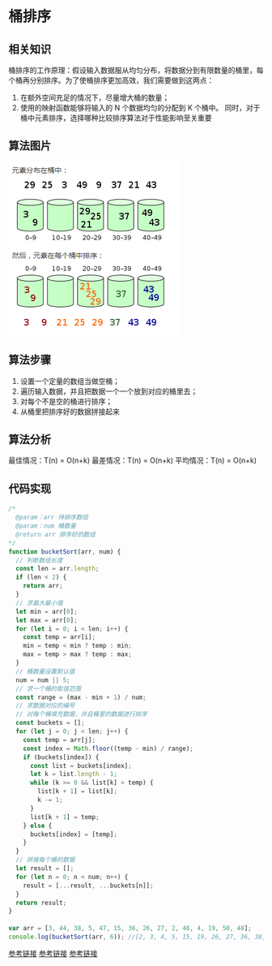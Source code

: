 # 桶排序

## 相关知识

桶排序的工作原理：假设输入数据服从均匀分布，将数据分到有限数量的桶里，每个桶再分别排序。为了使桶排序更加高效，我们需要做到这两点：

1. 在额外空间充足的情况下，尽量增大桶的数量；
2. 使用的映射函数能够将输入的 N 个数据均匀的分配到 K 个桶中。
   同时，对于桶中元素排序，选择哪种比较排序算法对于性能影响至关重要

## 算法图片

![算法动图](./img/bucketSort.png)

## 算法步骤

1. 设置一个定量的数组当做空桶；
2. 遍历输入数据，并且把数据一个一个放到对应的桶里去；
3. 对每个不是空的桶进行排序；
4. 从桶里把排序好的数据拼接起来

## 算法分析

最佳情况：T(n) = O(n+k)
最差情况：T(n) = O(n+k)
平均情况：T(n) = O(n+k)

## 代码实现

```javascript
/*
  @param：arr 待排序数组
  @param：num 桶数量
  @return arr 排序好的数组
*/
function bucketSort(arr, num) {
  // 判断数组长度
  const len = arr.length;
  if (len < 2) {
    return arr;
  }
  // 求最大最小值
  let min = arr[0];
  let max = arr[0];
  for (let i = 0; i < len; i++) {
    const temp = arr[i];
    min = temp < min ? temp : min;
    max = temp > max ? temp : max;
  }
  // 桶数量设置默认值
  num = num || 5;
  // 求一个桶的取值范围
  const range = (max - min + 1) / num;
  // 求数据对应的编号
  // 对每个桶填充数据，并且桶里的数据进行排序
  const buckets = [];
  for (let j = 0; j < len; j++) {
    const temp = arr[j];
    const index = Math.floor((temp - min) / range);
    if (buckets[index]) {
      const list = buckets[index];
      let k = list.length - 1;
      while (k >= 0 && list[k] > temp) {
        list[k + 1] = list[k];
        k -= 1;
      }
      list[k + 1] = temp;
    } else {
      buckets[index] = [temp];
    }
  }
  // 拼接每个桶的数据
  let result = [];
  for (let n = 0; n < num; n++) {
    result = [...result, ...buckets[n]];
  }
  return result;
}

var arr = [3, 44, 38, 5, 47, 15, 36, 26, 27, 2, 46, 4, 19, 50, 48];
console.log(bucketSort(arr, 6)); //[2, 3, 4, 5, 15, 19, 26, 27, 36, 38, 44, 46, 47, 48, 50]
```

[参考链接](https://www.2cto.com/kf/201609/548586.html)
[参考链接](https://www.runoob.com/w3cnote/bucket-sort.html)
[参考链接](https://www.jb51.net/article/175002.htm)
